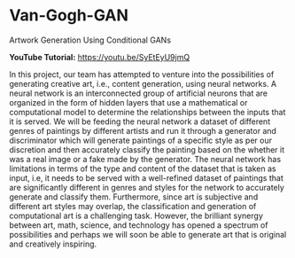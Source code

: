 # Van-Gogh-GAN
Artwork Generation Using Conditional GANs

**YouTube Tutorial:** https://youtu.be/SyEtEyU9jmQ

In this project, our team has attempted to venture into the possibilities of generating creative art, i.e., content generation, using neural networks. A neural network is an interconnected group of artificial neurons that are organized in the form of hidden layers that use a mathematical or computational model to determine the relationships between the inputs that it is served. We will be feeding the neural network a dataset of different genres of paintings by different artists and run it through a generator and discriminator which will generate paintings of a specific style as per our discretion and then accurately classify the painting based on the whether it was a real image or a fake made by the generator. The neural network has limitations in terms of the type and content of the dataset that is taken as input, i.e, it needs to be served with a well-refined dataset of paintings that are significantly different in genres and styles for the network to accurately generate and classify them. Furthermore, since art is subjective and different art styles may overlap, the classification and generation of computational art is a challenging task. However, the brilliant synergy between art, math, science, and technology has opened a spectrum of possibilities and perhaps we will soon be able to generate art that is original and creatively inspiring.
